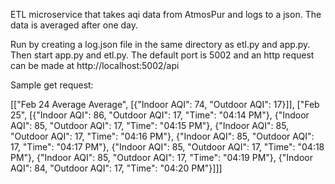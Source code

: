 ETL microservice that takes aqi data from AtmosPur and logs to a json. The data is averaged after one day.

Run by creating a log.json file in the same directory as etl.py and app.py. Then start app.py and etl.py. The default port is 5002 and an http request can be made at http://localhost:5002/api 

Sample get request:

[["Feb 24 Average Average", [{"Indoor AQI": 74, "Outdoor AQI": 17}]], ["Feb 25", [{"Indoor AQI": 86, "Outdoor AQI": 17, "Time": "04:14 PM"}, {"Indoor AQI": 85, "Outdoor AQI": 17, "Time": "04:15 PM"}, {"Indoor AQI": 85, "Outdoor AQI": 17, "Time": "04:16 PM"}, {"Indoor AQI": 85, "Outdoor AQI": 17, "Time": "04:17 PM"}, {"Indoor AQI": 85, "Outdoor AQI": 17, "Time": "04:18 PM"}, {"Indoor AQI": 85, "Outdoor AQI": 17, "Time": "04:19 PM"}, {"Indoor AQI": 84, "Outdoor AQI": 17, "Time": "04:20 PM"}]]]